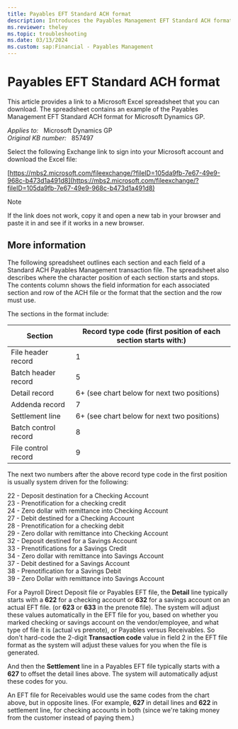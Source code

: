 ```yaml
---
title: Payables EFT Standard ACH format
description: Introduces the Payables Management EFT Standard ACH format in Microsoft Dynamics GP.
ms.reviewer: theley
ms.topic: troubleshooting
ms.date: 03/13/2024
ms.custom: sap:Financial - Payables Management
---
```

# Payables EFT Standard ACH format

This article provides a link to a Microsoft Excel spreadsheet that you can download. The spreadsheet contains an example of the Payables Management EFT Standard ACH format for Microsoft Dynamics GP.

_Applies to:_ &nbsp; Microsoft Dynamics GP  
_Original KB number:_ &nbsp; 857497

Select the following Exchange link to sign into your Microsoft account and download the Excel file:

[https://mbs2.microsoft.com/fileexchange/?fileID=105da9fb-7e67-49e9-968c-b473d1a491d8](https://mbs2.microsoft.com/fileexchange/?fileID=105da9fb-7e67-49e9-968c-b473d1a491d8)

> [!NOTE]
> If the link does not work, copy it and open a new tab in your browser and paste it in and see if it works in a new browser.

## More information

The following spreadsheet outlines each section and each field of a Standard ACH Payables Management transaction file. The spreadsheet also describes where the character position of each section starts and stops. The contents column shows the field information for each associated section and row of the ACH file or the format that the section and the row must use.

The sections in the format include:

|Section|Record type code (first position of each section starts with:)|
|-|-|
|File header record |1|
|Batch header record |5|
|Detail record|6+ (see chart below for next two positions)|
|Addenda record|7|
|Settlement line|6+ (see chart below for next two positions)|
|Batch control record |8|
|File control record |9|

The next two numbers after the above record type code in the first position is usually system driven for the following:

22 - Deposit destination for a Checking Account  
23 - Prenotification for a checking credit  
24 - Zero dollar with remittance into Checking Account  
27 - Debit destined for a Checking Account  
28 - Prenotification for a checking debit  
29 - Zero dollar with remittance into Checking Account  
32 - Deposit destined for a Savings Account  
33 - Prenotifications for a Savings Credit  
34 - Zero dollar with remittance into Savings Account  
37 - Debit destined for a Savings Account  
38 - Prenotification for a Savings Debit  
39 - Zero Dollar with remittance into Savings Account

For a Payroll Direct Deposit file or Payables EFT file, the **Detail** line typically starts with a **622** for a checking account or **632** for a savings account on an actual EFT file. (or **623** or **633** in the prenote file). The system will adjust these values automatically in the EFT file for you, based on whether you marked checking or savings account on the vendor/employee, and what type of file it is (actual vs prenote), or Payables versus Receivables. So don't hard-code the 2-digit **Transaction code** value in field 2 in the EFT file format as the system will adjust these values for you when the file is generated.

And then the **Settlement** line in a Payables EFT file typically starts with a **627** to offset the detail lines above. The system will automatically adjust these codes for you.

An EFT file for Receivables would use the same codes from the chart above, but in opposite lines. (For example, **627** in detail lines and **622** in settlement line, for checking accounts in both (since we're taking money from the customer instead of paying them.)
